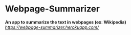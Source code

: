 # Webpage-Summarizer
**An app to summarize the text in webpages (ex: Wikipedia)**
*https://webpage-summarizer.herokuapp.com/*
